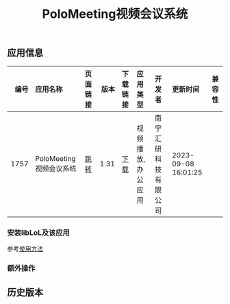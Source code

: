 ﻿---
id: 1757
title: PoloMeeting视频会议系统
toc: true
weight: 1757
---

## 应用信息 
|   编号 | 应用名称              | 页面链接                                        |   版本 | 下载链接                                                                    | 应用类型      | 开发者        | 更新时间                | 兼容性   |
|-----:|:------------------|:--------------------------------------------|-----:|:------------------------------------------------------------------------|:----------|:-----------|:--------------------|:------|
| 1757 | PoloMeeting视频会议系统 | [跳转](http://app.loongapps.cn/#/detail/1757) | 1.31 | [下载](http://113.24.212.22:8090/upload/file/polomeeting-loongarch64.deb) | 视频播放,办公应用 | 南宁汇研科技有限公司 | 2023-09-08 16:01:25 |       |
### 安装libLoL及该应用 
参考[使用方法](/docs/usage) 
### 额外操作 


## 历史版本 
 